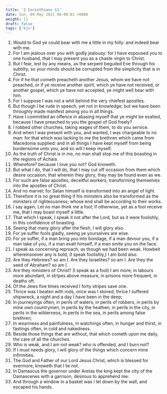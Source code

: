 ```yaml
---
title: '2 Corinthians 11'
date: Sun, 09 May 2021 00:00:01 +0000
weight: 11
draft: false
tags: ['kjv'] 
---
```


1. Would to God ye could bear with me a little in my folly: and indeed bear with me.
2. For I am jealous over you with godly jealousy: for I have espoused you to one husband, that I may present you as a chaste virgin to Christ.
3. But I fear, lest by any means, as the serpent beguiled Eve through his subtilty, so your minds should be corrupted from the simplicity that is in Christ.
4. For if he that cometh preacheth another Jesus, whom we have not preached, or if ye receive another spirit, which ye have not received, or another gospel, which ye have not accepted, ye might well bear with him.
5. For I suppose I was not a whit behind the very chiefest apostles.
6. But though I be rude in speech, yet not in knowledge; but we have been throughly made manifest among you in all things.
7. Have I committed an offence in abasing myself that ye might be exalted, because I have preached to you the gospel of God freely?
8. I robbed other churches, taking wages of them, to do you service.
9. And when I was present with you, and wanted, I was chargeable to no man: for that which was lacking to me the brethren which came from Macedonia supplied: and in all things I have kept myself from being burdensome unto you, and so will I keep myself.
10. As the truth of Christ is in me, no man shall stop me of this boasting in the regions of Achaia.
11. Wherefore? because I love you not? God knoweth.
12. But what I do, that I will do, that I may cut off occasion from them which desire occasion; that wherein they glory, they may be found even as we.
13. For such are false apostles, deceitful workers, transforming themselves into the apostles of Christ.
14. And no marvel; for Satan himself is transformed into an angel of light.
15. Therefore it is no great thing if his ministers also be transformed as the ministers of righteousness; whose end shall be according to their works.
16. I say again, Let no man think me a fool; if otherwise, yet as a fool receive me, that I may boast myself a little.
17. That which I speak, I speak it not after the Lord, but as it were foolishly, in this confidence of boasting.
18. Seeing that many glory after the flesh, I will glory also.
19. For ye suffer fools gladly, seeing ye yourselves are wise.
20. For ye suffer, if a man bring you into bondage, if a man devour you, if a man take of you, if a man exalt himself, if a man smite you on the face.
21. I speak as concerning reproach, as though we had been weak. Howbeit whereinsoever any is bold, (I speak foolishly,) I am bold also.
22. Are they Hebrews? so am I. Are they Israelites? so am I. Are they the seed of Abraham? so am I.
23. Are they ministers of Christ? (I speak as a fool) I am more; in labours more abundant, in stripes above measure, in prisons more frequent, in deaths oft.
24. Of the Jews five times received I forty stripes save one.
25. Thrice was I beaten with rods, once was I stoned, thrice I suffered shipwreck, a night and a day I have been in the deep;
26. In journeyings often, in perils of waters, in perils of robbers, in perils by mine own countrymen, in perils by the heathen, in perils in the city, in perils in the wilderness, in perils in the sea, in perils among false brethren;
27. In weariness and painfulness, in watchings often, in hunger and thirst, in fastings often, in cold and nakedness.
28. Beside those things that are without, that which cometh upon me daily, the care of all the churches.
29. Who is weak, and I am not weak? who is offended, and I burn not?
30. If I must needs glory, I will glory of the things which concern mine infirmities.
31. The God and Father of our Lord Jesus Christ, which is blessed for evermore, knoweth that I lie not.
32. In Damascus the governor under Aretas the king kept the city of the Damascenes with a garrison, desirous to apprehend me:
33. And through a window in a basket was I let down by the wall, and escaped his hands.
